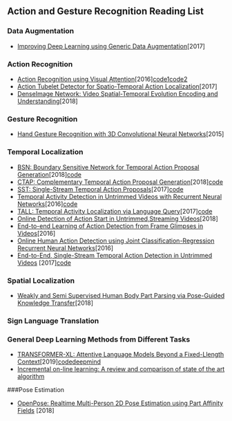 ###
## Action and Gesture Recognition Reading List
### Data Augmentation
* [Improving Deep Learning using Generic Data Augmentation](https://arxiv.org/pdf/1708.06020.pdf)[2017]

### Action Recognition
* [Action Recognition using Visual Attention](https://arxiv.org/pdf/1511.04119v3.pdf)[2016][code1](https://github.com/gaoqianmiao/Summer-project)[code2](https://github.com/kracwarlock/action-recognition-visual-attention)
* [Action Tubelet Detector for Spatio-Temporal Action Localization](https://arxiv.org/pdf/1705.01861v3.pdf)[2017]
* [DenseImage Network: Video Spatial-Temporal Evolution Encoding and Understanding](https://arxiv.org/pdf/1805.07550.pdf)[2018]

### Gesture Recognition
* [Hand Gesture Recognition with 3D Convolutional Neural Networks](https://research.nvidia.com/sites/default/files/pubs/2015-06_Hand-Gesture-Recognition/CVPRW2015-3DCNN.pdf)[2015]

### Temporal Localization
* [BSN: Boundary Sensitive Network for Temporal Action Proposal Generation](https://arxiv.org/pdf/1806.02964v3.pdf)[2018][code](https://github.com/wzmsltw/BSN-boundary-sensitive-network)
* [CTAP: Complementary Temporal Action Proposal Generation](https://arxiv.org/pdf/1807.04821.pdf)[2018][code](https://github.com/jiyanggao/CTAP)
* [SST: Single-Stream Temporal Action Proposals](http://vision.stanford.edu/pdf/buch2017cvpr.pdf)[2017][code](https://github.com/shyamal-b/sst/)
* [Temporal Activity Detection in Untrimmed Videos with Recurrent Neural Networks](https://arxiv.org/pdf/1608.08128v3.pdf)[2016][code](https://github.com/imatge-upc/activitynet-2016-cvprw)
* [TALL: Temporal Activity Localization via Language Query](https://arxiv.org/pdf/1705.02101v2.pdf)[2017][code](https://github.com/jiyanggao/TALL)
* [Online Detection of Action Start in Untrimmed,Streaming Videos](http://openaccess.thecvf.com/content_ECCV_2018/papers/Zheng_Shou_Online_Detection_of_ECCV_2018_paper.pdf)[2018]
* [End-to-end Learning of Action Detection from Frame Glimpses in Videos](http://ai.stanford.edu/~syyeung/resources/YeuRusMorLiCvpr16.pdf)[2016]
* [Online Human Action Detection using Joint Classification-Regression Recurrent Neural Networks](https://arxiv.org/pdf/1604.05633.pdf)[2016]
* [End-to-End, Single-Stream Temporal Action Detection in Untrimmed Videos](http://vision.stanford.edu/pdf/buch2017bmvc.pdf) [2017][code](https://github.com/shyamal-b/ss-tad)

### Spatial Localization
* [Weakly and Semi Supervised Human Body Part Parsing via Pose-Guided Knowledge Transfer](https://arxiv.org/pdf/1805.04310v1.pdf)[2018]

### Sign Language Translation

### General Deep Learning Methods from Different Tasks
* [TRANSFORMER-XL: Attentive Language Models Beyond a Fixed-Llength Context](https://arxiv.org/pdf/1901.02860.pdf)[2019][code](https://github.com/kimiyoung/transformer-xl)[deepmind](https://ai.googleblog.com/2019/01/transformer-xl-unleashing-potential-of.html)
* [Incremental on-line learning: A review and comparison of state of the art algorithm](https://www.sciencedirect.com/science/article/pii/S0925231217315928)

###Pose Estimation
* [OpenPose: Realtime Multi-Person 2D Pose Estimation using Part Affinity Fields](https://arxiv.org/pdf/1812.08008.pdf) [2018]